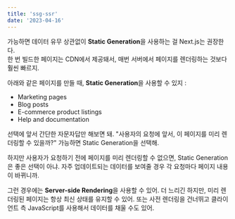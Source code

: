 ```yaml
---
title: 'ssg-ssr'
date: '2023-04-16'
---
```


가능하면 데이터 유무 상관없이 **Static Generation**을 사용하는 걸 Next.js는 권장한다.<br>
한 번 빌드한 페이지는 CDN에서 제공돼서, 매번 서버에서 페이지를 렌더링하는 것보다 훨씬 빠르지.

아래와 같은 페이지를 만들 때, **Static Generation**을 사용할 수 있지 :

- Marketing pages
- Blog posts
- E-commerce product listings
- Help and documentation

선택에 앞서 간단한 자문자답만 해보면 돼. "사용자의 요청에 앞서, 이 페이지를 미리 렌더링할 수 있을까?" 가능하면 Static Generation을 선택해.

하지만 사용자가 요청하기 전에 페이지를 미리 렌더링할 수 없으면, Static Generation은 좋은 선택이 아냐. 자주 업데이트되는 데이터를 보여줄 경우 각 요청마다 페이지 내용이 바뀌니까.

그런 경우에는 **Server-side Rendering**을 사용할 수 있어. 더 느리긴 하지만, 미리 렌더링된 페이지는 항상 최신 상태를 유지할 수 있어. 또는 사전 렌더링을 건너뛰고 클라이언트 측 JavaScript를 사용해서 데이터를 채울 수도 있어.